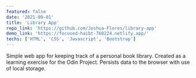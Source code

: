 ```yaml
---
featured: false
date: '2021-09-01'
title: 'Library App'
repo_link: 'https://github.com/Joshua-Flores/library-app'
demo_link: 'https://focused-haibt-760224.netlify.app/'
techs: ['HTML', 'CSS', 'Javascript', 'Bootstrap']
---
```


Simple web app for keeping track of a personal book library. Created as a learning exercise for the Odin Project. Persists data to the browser with use of local storage.
